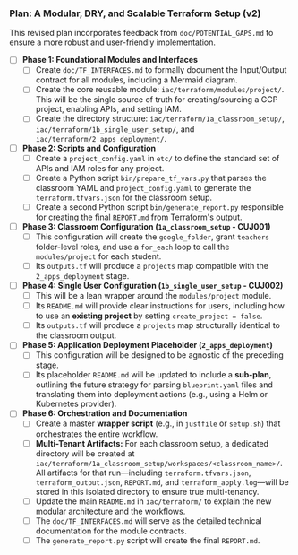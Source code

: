 ### Plan: A Modular, DRY, and Scalable Terraform Setup (v2)

This revised plan incorporates feedback from `doc/POTENTIAL_GAPS.md` to ensure a more robust and user-friendly implementation.

- [ ] **Phase 1: Foundational Modules and Interfaces**
    - [ ] Create `doc/TF_INTERFACES.md` to formally document the Input/Output contract for all modules, including a Mermaid diagram.
    - [ ] Create the core reusable module: `iac/terraform/modules/project/`. This will be the single source of truth for creating/sourcing a GCP project, enabling APIs, and setting IAM.
    - [ ] Create the directory structure: `iac/terraform/1a_classroom_setup/`, `iac/terraform/1b_single_user_setup/`, and `iac/terraform/2_apps_deployment/`.

- [ ] **Phase 2: Scripts and Configuration**
    - [ ] Create a `project_config.yaml` in `etc/` to define the standard set of APIs and IAM roles for any project.
    - [ ] Create a Python script `bin/prepare_tf_vars.py` that parses the classroom YAML and `project_config.yaml` to generate the `terraform.tfvars.json` for the classroom setup.
    - [ ] Create a second Python script `bin/generate_report.py` responsible for creating the final `REPORT.md` from Terraform's output.

- [ ] **Phase 3: Classroom Configuration (`1a_classroom_setup` - CUJ001)**
    - [ ] This configuration will create the `google_folder`, grant `teachers` folder-level roles, and use a `for_each` loop to call the `modules/project` for each student.
    - [ ] Its `outputs.tf` will produce a `projects` map compatible with the `2_apps_deployment` stage.

- [ ] **Phase 4: Single User Configuration (`1b_single_user_setup` - CUJ002)**
    - [ ] This will be a lean wrapper around the `modules/project` module.
    - [ ] Its `README.md` will provide clear instructions for users, including how to use an **existing project** by setting `create_project = false`.
    - [ ] Its `outputs.tf` will produce a `projects` map structurally identical to the classroom output.

- [ ] **Phase 5: Application Deployment Placeholder (`2_apps_deployment`)**
    - [ ] This configuration will be designed to be agnostic of the preceding stage.
    - [ ] Its placeholder `README.md` will be updated to include a **sub-plan**, outlining the future strategy for parsing `blueprint.yaml` files and translating them into deployment actions (e.g., using a Helm or Kubernetes provider).

- [ ] **Phase 6: Orchestration and Documentation**
    - [ ] Create a master **wrapper script** (e.g., in `justfile` or `setup.sh`) that orchestrates the entire workflow.
    - [ ] **Multi-Tenant Artifacts:** For each classroom setup, a dedicated directory will be created at `iac/terraform/1a_classroom_setup/workspaces/<classroom_name>/`. All artifacts for that run—including `terraform.tfvars.json`, `terraform_output.json`, `REPORT.md`, and `terraform_apply.log`—will be stored in this isolated directory to ensure true multi-tenancy.
    - [ ] Update the main `README.md` in `iac/terraform/` to explain the new modular architecture and the workflows.
    - [ ] The `doc/TF_INTERFACES.md` will serve as the detailed technical documentation for the module contracts.
    - [ ] The `generate_report.py` script will create the final `REPORT.md`.
